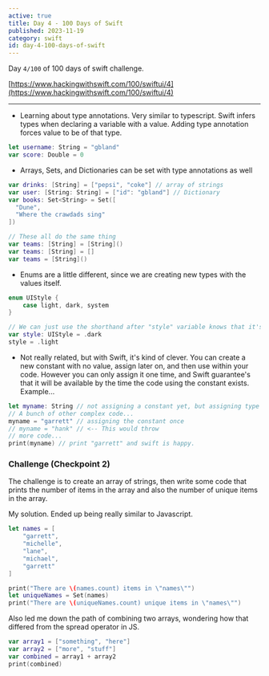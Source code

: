 ```yaml
---
active: true
title: Day 4 - 100 Days of Swift
published: 2023-11-19
category: swift
id: day-4-100-days-of-swift
---
```


Day `4/100` of 100 days of swift challenge.

[https://www.hackingwithswift.com/100/swiftui/4](https://www.hackingwithswift.com/100/swiftui/4)

---

-   Learning about type annotations. Very similar to typescript. Swift infers types when declaring a variable with a value. Adding type annotation forces value to be of that type.

```swift
let username: String = "gbland"
var score: Double = 0
```

-   Arrays, Sets, and Dictionaries can be set with type annotations as well

```swift
var drinks: [String] = ["pepsi", "coke"] // array of strings
var user: [String: String] = ["id": "gbland"] // Dictionary
var books: Set<String> = Set([
  "Dune",
  "Where the crawdads sing"
])

// These all do the same thing
var teams: [String] = [String]()
var teams: [String] = []
var teams = [String]()
```

-   Enums are a little different, since we are creating new types with the values itself.

```swift
enum UIStyle {
    case light, dark, system
}

// We can just use the shorthand after "style" variable knows that it's of "UIStyle"
var style: UIStyle = .dark
style = .light

```

-   Not really related, but with Swift, it's kind of clever. You can create a new constant with no value, assign later on, and then use within your code. However you can only assign it one time, and Swift guarantee's that it will be available by the time the code using the constant exists. Example...

```swift
let myname: String // not assigning a constant yet, but assigning type
// A bunch of other complex code...
myname = "garrett" // assigning the constant once
// myname = "hank" // <-- This would throw
// more code...
print(myname) // print "garrett" and swift is happy.
```

### Challenge (Checkpoint 2)

The challenge is to create an array of strings, then write some code that prints the number of items in the array and also the number of unique items in the array.

My solution. Ended up being really similar to Javascript.

```swift
let names = [
    "garrett",
    "michelle",
    "lane",
    "michael",
    "garrett"
]

print("There are \(names.count) items in \"names\"")
let uniqueNames = Set(names)
print("There are \(uniqueNames.count) unique items in \"names\"")
```

Also led me down the path of combining two arrays, wondering how that differed from the spread operator in JS.

```swift
var array1 = ["something", "here"]
var array2 = ["more", "stuff"]
var combined = array1 + array2
print(combined)
```

